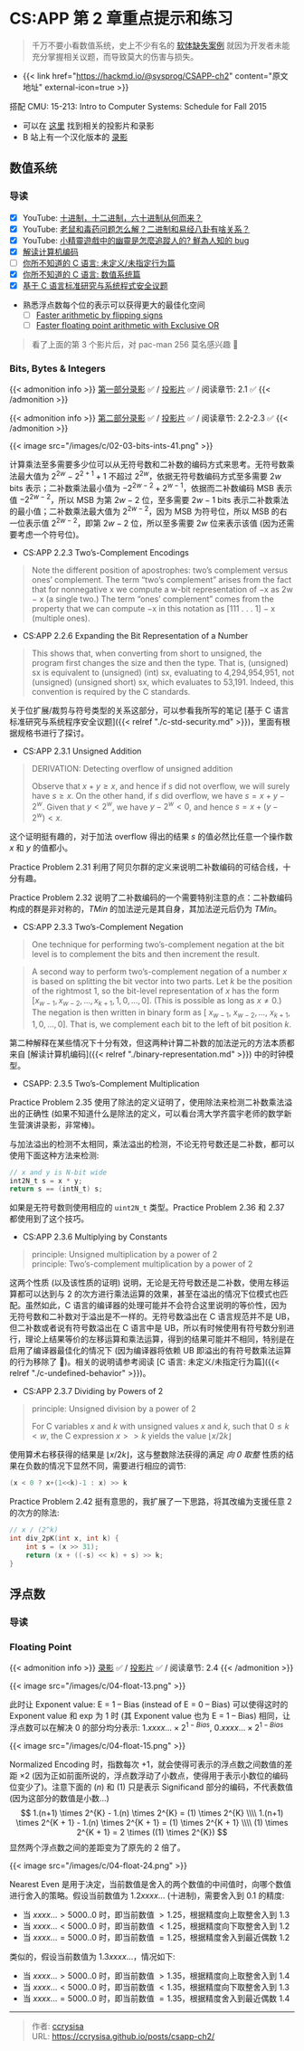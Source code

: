 # CS:APP 第 2 章重点提示和练习


> 千万不要小看数值系统，史上不少有名的 [软体缺失案例](https://hackmd.io/@sysprog/software-failure) 就因为开发者未能充分掌握相关议题，而导致莫大的伤害与损失。

<!--more-->

- {{< link href="https://hackmd.io/@sysprog/CSAPP-ch2" content="原文地址" external-icon=true >}}

搭配 CMU: 15-213: Intro to Computer Systems: Schedule for Fall 2015
- 可以在 [这里](https://www.cs.cmu.edu/afs/cs/academic/class/15213-f15/www/schedule.html) 找到相关的投影片和录影
- B 站上有一个汉化版本的 [录影](https://www.bilibili.com/video/BV1iW411d7hd/)

## 数值系统

### 导读

- [x] YouTube: [十进制，十二进制，六十进制从何而来？](https://www.youtube.com/watch?v=8J7sAYoG50A)
- [x] YouTube: [老鼠和毒药问题怎么解？二进制和易经八卦有啥关系？](https://www.youtube.com/watch?v=jYQEkkwUBxQ)
- [x] YouTube: [小精靈遊戲中的幽靈是怎麼追蹤人的? 鮮為人知的 bug](https://www.youtube.com/watch?v=jYQEkkwUBxQ)
- [X] [解读计算机编码](https://hackmd.io/@sysprog/binary-representation)
- [ ] [你所不知道的 C 语言: 未定义/未指定行为篇](https://hackmd.io/@sysprog/c-undefined-behavior)
- [x] [你所不知道的 C 语言: 数值系统篇](https://hackmd.io/@sysprog/c-numerics)
- [x] [基于 C 语言标准研究与系统程式安全议题](https://hackmd.io/@sysprog/c-std-security)
- 熟悉浮点数每个位的表示可以获得更大的最佳化空间
  - [ ] [Faster arithmetic by flipping signs](https://nfrechette.github.io/2019/05/08/sign_flip_optimization/)
  - [ ] [Faster floating point arithmetic with Exclusive OR](https://nfrechette.github.io/2019/10/22/float_xor_optimization/)

> 看了上面的第 3 个影片后，对 pac-man 256 莫名感兴趣 :rofl:

### Bits, Bytes & Integers

{{< admonition info >}}
[第一部分录影](https://www.bilibili.com/video/BV1iW411d7hd?p=2) :white_check_mark:
/ 
[投影片](https://www.cs.cmu.edu/afs/cs/academic/class/15213-f15/www/lectures/02-03-bits-ints.pdf) :white_check_mark:
/ 
阅读章节: 2.1 :white_check_mark:
{{< /admonition >}}

{{< admonition info >}}
[第二部分录影](https://www.bilibili.com/video/BV1iW411d7hd?p=3) :white_check_mark:
/ 
[投影片](https://www.cs.cmu.edu/afs/cs/academic/class/15213-f15/www/lectures/02-03-bits-ints.pdf) :white_check_mark:
/ 
阅读章节: 2.2-2.3 :white_check_mark:
{{< /admonition >}}

{{< image src="/images/c/02-03-bits-ints-41.png" >}}

计算乘法至多需要多少位可以从无符号数和二补数的编码方式来思考。无符号数乘法最大值为 $2^{2w}-2^{2+1}+1$ 不超过 $2^{2w}$，依据无符号数编码方式至多需要 $2w$ bits 表示；二补数乘法最小值为 $-2^{2w-2}+2^{w-1}$，依据而二补数编码 MSB 表示值 $-2^{2w-2}$，所以 MSB 为第 $2w-2$ 位，至多需要 $2w-1$ bits 表示二补数乘法的最小值；二补数乘法最大值为 $2^{2w-2}$，因为 MSB 为符号位，所以 MSB 的右一位表示值 $2^{2w-2}$，即第 $2w-2$ 位，所以至多需要 $2w$ 位来表示该值 (因为还需要考虑一个符号位)。

- CS:APP 2.2.3 Two’s-Complement Encodings
> Note the different position of apostrophes: two’s complement versus ones’ complement. The term “two’s complement” arises from the fact that for nonnegative x we compute a w-bit representation of −x as 2w − x (a single two.) The term “ones’ complement” comes from the property that we can compute −x in this notation as [111 . . . 1] − x (multiple ones).

- CS:APP 2.2.6 Expanding the Bit Representation of a Number
> This shows that, when converting from short to unsigned, the program first changes the size and then the type. That is, (unsigned) sx is equivalent to (unsigned) (int) sx, evaluating to 4,294,954,951, not (unsigned) (unsigned short) sx, which evaluates to 53,191. Indeed, this convention is required by the C standards.

关于位扩展/裁剪与符号类型的关系这部分，可以参看我所写的笔记 [基于 C 语言标准研究与系统程序安全议题]({{< relref "./c-std-security.md" >}})，里面有根据规格书进行了探讨。

- CS:APP 2.3.1 Unsigned Addition
> DERIVATION: Detecting overflow of unsigned addition
> 
> Observe that $x + y \geq x$, and hence if $s$ did not overflow, we will surely have $s \geq x$. On the other hand, if $s$ did overflow, we have $s = x + y − 2^w$. Given that $y < 2^w$, we have $y − 2^w < 0$, and hence $s = x + (y − 2^w ) < x$.

这个证明挺有趣的，对于加法 overflow 得出的结果 $s$ 的值必然比任意一个操作数 $x$ 和 $y$ 的值都小。

Practice Problem 2.31 利用了阿贝尔群的定义来说明二补数编码的可结合线，十分有趣。

Practice Problem 2.32 说明了二补数编码的一个需要特别注意的点：二补数编码构成的群是非对称的，$TMin$ 的加法逆元是其自身，其加法逆元后仍为 $TMin$。

- CS:APP 2.3.3 Two’s-Complement Negation
> One technique for performing two’s-complement negation at the bit level is to complement the bits and then increment the result.

> A second way to perform two’s-complement negation of a number $x$ is based on splitting the bit vector into two parts. Let $k$ be the position of the rightmost $1$, so the bit-level representation of $x$ has the form $[x_{w−1}, x_{w−2}, ..., x_{k+1}, 1, 0, ..., 0]$. (This is possible as long as $x \neq 0$.) The negation is then written in binary form as $[~x_{w−1}, ~x_{w−2}, ..., ~x_{k+1}, 1, 0, ..., 0]$. That is, we complement each bit to the left of bit position $k$.

第二种解释在某些情况下十分有效，但这两种计算二补数的加法逆元的方法本质都来自 [解读计算机编码]({{< relref "./binary-representation.md" >}}) 中的时钟模型。

- CSAPP: 2.3.5 Two’s-Complement Multiplication

Practice Problem 2.35 使用了除法的定义证明了，使用除法来检测二补数乘法溢出的正确性 (如果不知道什么是除法的定义，可以看台湾大学齐震宇老师的数学新生营演讲录影，非常棒)。

与加法溢出的检测不太相同，乘法溢出的检测，不论无符号数还是二补数，都可以使用下面这种方法来检测:
```c
// x and y is N-bit wide
int2N_t s = x * y;
return s == (intN_t) s;
```
如果是无符号数则使用相应的 `uint2N_t` 类型。Practice Problem 2.36 和 2.37 都使用到了这个技巧。

- CS:APP 2.3.6 Multiplying by Constants
> principle: Unsigned multiplication by a power of 2   
> principle: Two’s-complement multiplication by a power of 2

这两个性质 (以及该性质的证明) 说明，无论是无符号数还是二补数，使用左移运算都可以达到与 2 的次方进行乘法运算的效果，甚至在溢出的情况下位模式也匹配。虽然如此，C 语言的编译器的处理可能并不会符合这里说明的等价性，因为无符号数和二补数对于溢出是不一样的。无符号数溢出在 C 语言规范并不是 UB，但二补数或者说有符号数溢出在 C 语言中是 UB，所以有时候使用有符号数分别进行，理论上结果等价的左移运算和乘法运算，得到的结果可能并不相同，特别是在启用了编译器最佳化的情况下 (因为编译器将依赖 UB 即溢出的有符号数乘法运算的行为移除了 :rofl:)。相关的说明请参考阅读 [C 语言: 未定义/未指定行为篇]({{< relref "./c-undefined-behavior" >}})。

- CS:APP 2.3.7 Dividing by Powers of 2
> principle: Unsigned division by a power of 2
> 
> For C variables $x$ and $k$ with unsigned values $x$ and $k$, such that $0 \leq k < w$, the  C expression $x >> k$ yields the value $\lfloor x/2k \rfloor$

使用算术右移获得的结果是 $\lfloor x/2k \rfloor$，这与整数除法获得的满足 *向 0 取整* 性质的结果在负数的情况下显然不同，需要进行相应的调节:
```c
(x < 0 ? x+(1<<k)-1 : x) >> k
```

Practice Problem 2.42 挺有意思的，我扩展了一下思路，将其改编为支援任意 2 的次方的除法:
```c
// x / (2^k)
int div_2pK(int x, int k) {
    int s = (x >> 31);
    return (x + ((-s) << k) + s) >> k;
}
```

## 浮点数

### 导读

### Floating Point

{{< admonition info >}}
[录影](https://www.bilibili.com/video/BV1iW411d7hd?p=4) :white_check_mark:
/ 
[投影片](https://www.cs.cmu.edu/afs/cs/academic/class/15213-f15/www/lectures/04-float.pdf) :white_check_mark:
/ 
阅读章节: 2.4 
{{< /admonition >}}

{{< image src="/images/c/04-float-13.png" >}}

此时让 Exponent value: E = 1 – Bias (instead of E = 0 – Bias) 可以使得这时的 Exponent value 和 exp 为 1 时 (其 Exponent value 也为 E = 1 – Bias) 相同，让浮点数可以在解决 0 的部分均分表示: $1.xxxx... \times 2^{1 - Bias}$, $0.xxxx... \times 2^{1 - Bias}$

{{< image src="/images/c/04-float-15.png" >}}

Normalized Encoding 时，指数每次 $+ 1$，就会使得可表示的浮点数之间数值的差距 $\times 2$ (因为正如前面所说的，浮点数浮动了小数点，使得用于表示小数位的编码位变少了)。注意下面的 $(n)$ 和 $(1)$ 只是表示 Significand 部分的编码，不代表数值 (因为这部分的数值是小数...)
$$
1.(n+1) \times 2^{K} - 1.(n) \times 2^{K} = (1) \times 2^{K} \\\\
1.(n+1) \times 2^{K + 1} - 1.(n) \times 2^{K + 1} = (1) \times 2^{K + 1} \\\\
(1) \times 2^{K + 1} = 2 \times ((1) \times 2^{K})
$$
显然两个浮点数之间的差距变为了原先的 2 倍了。

{{< image src="/images/c/04-float-24.png" >}}

Nearest Even 是用于决定，当前数值是舍入的两个数值的中间值时，向哪个数值进行舍入的策略。假设当前数值为 $1.2xxxx...$ (十进制)，需要舍入到 $0.1$ 的精度:
- 当 $xxxx... > 5000..0$ 时，即当前数值 $> 1.25$，根据精度向上取整舍入到 $1.3$
- 当 $xxxx... < 5000..0$ 时，即当前数值 $< 1.25$，根据精度向下取整舍入到 $1.2$
- 当 $xxxx... = 5000..0$ 时，即当前数值 $= 1.25$，根据精度舍入到最近偶数 $1.2$

类似的，假设当前数值为 $1.3xxxx...$，情况如下:
- 当 $xxxx... > 5000..0$ 时，即当前数值 $> 1.35$，根据精度向上取整舍入到 $1.4$
- 当 $xxxx... < 5000..0$ 时，即当前数值 $< 1.35$，根据精度向下取整舍入到 $1.3$
- 当 $xxxx... = 5000..0$ 时，即当前数值 $= 1.35$，根据精度舍入到最近偶数 $1.4$


---

> 作者: [ccrysisa](https://github.com/ccrysisa)  
> URL: https://ccrysisa.github.io/posts/csapp-ch2/  

